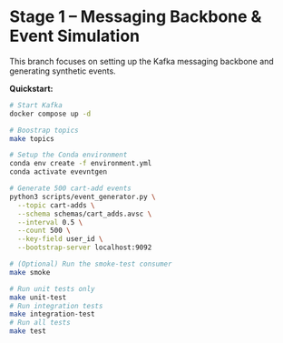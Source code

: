 # Stage 1 – Messaging Backbone & Event Simulation

This branch focuses on setting up the Kafka messaging backbone and generating synthetic events.

**Quickstart:**
```bash
# Start Kafka
docker compose up -d

# Boostrap topics
make topics

# Setup the Conda environment
conda env create -f environment.yml
conda activate evevntgen

# Generate 500 cart-add events
python3 scripts/event_generator.py \
  --topic cart-adds \
  --schema schemas/cart_adds.avsc \
  --interval 0.5 \
  --count 500 \
  --key-field user_id \
  --bootstrap-server localhost:9092

# (Optional) Run the smoke-test consumer
make smoke

# Run unit tests only
make unit-test
# Run integration tests
make integration-test
# Run all tests
make test
